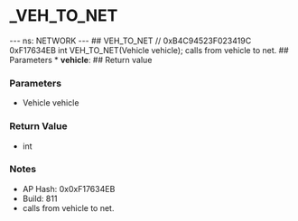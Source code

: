 # _VEH_TO_NET

--- ns: NETWORK --- ## VEH_TO_NET  // 0xB4C94523F023419C 0xF17634EB int VEH_TO_NET(Vehicle vehicle);  calls from vehicle to net.  ## Parameters * **vehicle**:  ## Return value

### Parameters
* Vehicle vehicle

### Return Value
* int

### Notes
* AP Hash: 0x0xF17634EB
* Build: 811
* calls from vehicle to net.


